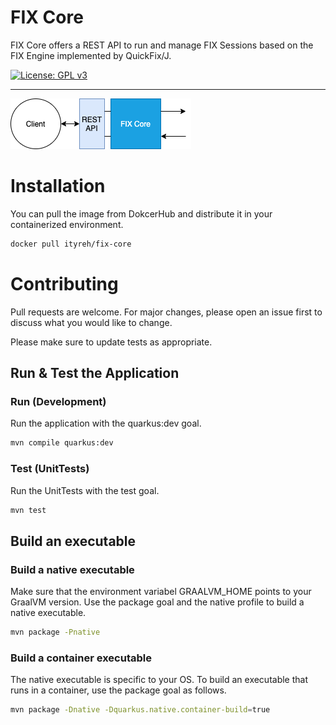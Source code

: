FIX Core
========

FIX Core offers a REST API to run and manage FIX Sessions based on the FIX Engine implemented by QuickFix/J.

[![License: GPL v3](https://img.shields.io/badge/License-GPLv3-blue.svg)](https://www.gnu.org/licenses/gpl-3.0)

<hr>

![Overview][overview]

# Installation

You can pull the image from DokcerHub and distribute it in your containerized environment.

```bash
docker pull ityreh/fix-core
```

# Contributing

Pull requests are welcome. For major changes, please open an issue first to discuss what you would like to change.

Please make sure to update tests as appropriate.

## Run & Test the Application

### Run (Development)

Run the application with the quarkus:dev goal.

```bash
mvn compile quarkus:dev
```

### Test (UnitTests)

Run the UnitTests with the test goal.

```bash
mvn test
```

## Build an executable

### Build a native executable

Make sure that the environment variabel GRAALVM_HOME points to your GraalVM version. Use the package goal and the native profile to build a native executable.

```bash
mvn package -Pnative
```

### Build a container executable

The native executable is specific to your OS. To build an executable that runs in a container, use the package goal as follows.

```bash
mvn package -Dnative -Dquarkus.native.container-build=true
```

[overview]: ./doc/export/overview.png "Overview"
